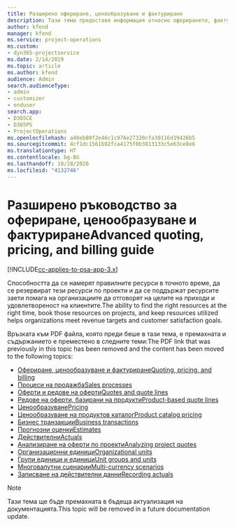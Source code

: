 ```yaml
---
title: Разширено офериране, ценообразуване и фактуриране
description: Тази тема предоставя информация относно оферирането, фактурирането и ценообразуването в Project Service Automation.
author: kfend
manager: kfend
ms.service: project-operations
ms.custom:
- dyn365-projectservice
ms.date: 2/14/2019
ms.topic: article
ms.author: kfend
audience: Admin
search.audienceType:
- admin
- customizer
- enduser
search.app:
- D365CE
- D365PS
- ProjectOperations
ms.openlocfilehash: a40eb80f2e46c1c976e27320cfa30116d19426b5
ms.sourcegitcommit: 4cf1dc1561b92fca4175f0b3813133c5e63ce8e6
ms.translationtype: HT
ms.contentlocale: bg-BG
ms.lasthandoff: 10/28/2020
ms.locfileid: "4132746"
---
```

# <a name="advanced-quoting-pricing-and-billing-guide"></a><span data-ttu-id="9d873-103">Разширено ръководство за офериране, ценообразуване и фактуриране</span><span class="sxs-lookup"><span data-stu-id="9d873-103">Advanced quoting, pricing, and billing guide</span></span>

[!INCLUDE[cc-applies-to-psa-app-3.x](../../includes/cc-applies-to-psa-app-3x.md)]

<span data-ttu-id="9d873-104">Способността да се намерят правилните ресурси в точното време, да се резервират тези ресурси по проекти и да се поддържат ресурсите заети помага на организациите да отговорят на целите на приходи и удовлетвореност на клиентите.</span><span class="sxs-lookup"><span data-stu-id="9d873-104">The ability to find the right resources at the right time, book those resources on projects, and keep resources utilized helps organizations meet revenue targets and customer satisfaction goals.</span></span> 

<span data-ttu-id="9d873-105">Връзката към PDF файла, която преди беше в тази тема, е премахната и съдържанието е преместено в следните теми:</span><span class="sxs-lookup"><span data-stu-id="9d873-105">The PDF link that was previously in this topic has been removed and the content has been moved to the following topics:</span></span>

- [<span data-ttu-id="9d873-106">Офериране, ценообразуване и фактуриране</span><span class="sxs-lookup"><span data-stu-id="9d873-106">Quoting, pricing, and billing</span></span>](../quote-bill-price.md)
- [<span data-ttu-id="9d873-107">Процеси на продажба</span><span class="sxs-lookup"><span data-stu-id="9d873-107">Sales processes</span></span>](../basic-sales-process.md)
- [<span data-ttu-id="9d873-108">Оферти и редове на оферти</span><span class="sxs-lookup"><span data-stu-id="9d873-108">Quotes and quote lines</span></span>](../basic-quote-lines.md)
- [<span data-ttu-id="9d873-109">Редове на оферти, базирани на продукти</span><span class="sxs-lookup"><span data-stu-id="9d873-109">Product-based quote lines</span></span>](../product-based-quote-lines.md)
- [<span data-ttu-id="9d873-110">Ценообразуване</span><span class="sxs-lookup"><span data-stu-id="9d873-110">Pricing</span></span>](../basic-pricing.md)
- [<span data-ttu-id="9d873-111">Ценообразуване на продуктов каталог</span><span class="sxs-lookup"><span data-stu-id="9d873-111">Product catalog pricing</span></span>](../product-catalog-pricing.md)
- [<span data-ttu-id="9d873-112">Бизнес транзакции</span><span class="sxs-lookup"><span data-stu-id="9d873-112">Business transactions</span></span>](../basic-business-transactions.md)
- [<span data-ttu-id="9d873-113">Прогнозни оценки</span><span class="sxs-lookup"><span data-stu-id="9d873-113">Estimates</span></span>](../estimates.md)
- [<span data-ttu-id="9d873-114">Действителни</span><span class="sxs-lookup"><span data-stu-id="9d873-114">Actuals</span></span>](../actuals.md)
- [<span data-ttu-id="9d873-115">Анализиране на оферти по проекти</span><span class="sxs-lookup"><span data-stu-id="9d873-115">Analyzing project quotes</span></span>](../basic-analyzing-quotes.md)
- [<span data-ttu-id="9d873-116">Организационни единици</span><span class="sxs-lookup"><span data-stu-id="9d873-116">Organizational units</span></span>](../advanced-organizational.md)
- [<span data-ttu-id="9d873-117">Групи единици и единици</span><span class="sxs-lookup"><span data-stu-id="9d873-117">Unit groups and units</span></span>](../advanced-units.md)
- [<span data-ttu-id="9d873-118">Многовалутни сценарии</span><span class="sxs-lookup"><span data-stu-id="9d873-118">Multi-currency scenarios</span></span>](../advanced-currency.md)
- [<span data-ttu-id="9d873-119">Записване на действителни данни</span><span class="sxs-lookup"><span data-stu-id="9d873-119">Recording actuals</span></span>](../advanced-actuals.md)

> [!NOTE]
> <span data-ttu-id="9d873-120">Тази тема ще бъде премахната в бъдеща актуализация на документацията.</span><span class="sxs-lookup"><span data-stu-id="9d873-120">This topic will be removed in a future documentation update.</span></span> 
